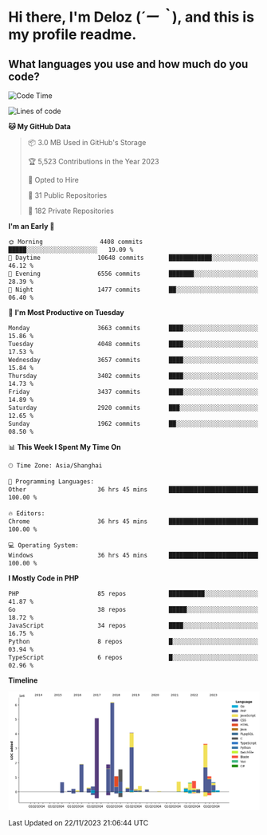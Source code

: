 # **Hi there, I'm Deloz (*´ー｀*), and this is my profile readme.**

## **What languages you use and how much do you code?**

<!--START_SECTION:waka-->
![Code Time](http://img.shields.io/badge/Code%20Time-2%2C834%20hrs%2050%20mins-blue)

![Lines of code](https://img.shields.io/badge/From%20Hello%20World%20I%27ve%20Written-32.1%20million%20lines%20of%20code-blue)

**🐱 My GitHub Data** 

> 📦 3.0 MB Used in GitHub's Storage 
 > 
> 🏆 5,523 Contributions in the Year 2023
 > 
> 💼 Opted to Hire
 > 
> 📜 31 Public Repositories 
 > 
> 🔑 182 Private Repositories 
 > 
**I'm an Early 🐤** 

```text
🌞 Morning                4408 commits        █████░░░░░░░░░░░░░░░░░░░░   19.09 % 
🌆 Daytime                10648 commits       ████████████░░░░░░░░░░░░░   46.12 % 
🌃 Evening                6556 commits        ███████░░░░░░░░░░░░░░░░░░   28.39 % 
🌙 Night                  1477 commits        ██░░░░░░░░░░░░░░░░░░░░░░░   06.40 % 
```
📅 **I'm Most Productive on Tuesday** 

```text
Monday                   3663 commits        ████░░░░░░░░░░░░░░░░░░░░░   15.86 % 
Tuesday                  4048 commits        ████░░░░░░░░░░░░░░░░░░░░░   17.53 % 
Wednesday                3657 commits        ████░░░░░░░░░░░░░░░░░░░░░   15.84 % 
Thursday                 3402 commits        ████░░░░░░░░░░░░░░░░░░░░░   14.73 % 
Friday                   3437 commits        ████░░░░░░░░░░░░░░░░░░░░░   14.89 % 
Saturday                 2920 commits        ███░░░░░░░░░░░░░░░░░░░░░░   12.65 % 
Sunday                   1962 commits        ██░░░░░░░░░░░░░░░░░░░░░░░   08.50 % 
```


📊 **This Week I Spent My Time On** 

```text
🕑︎ Time Zone: Asia/Shanghai

💬 Programming Languages: 
Other                    36 hrs 45 mins      █████████████████████████   100.00 % 

🔥 Editors: 
Chrome                   36 hrs 45 mins      █████████████████████████   100.00 % 

💻 Operating System: 
Windows                  36 hrs 45 mins      █████████████████████████   100.00 % 
```

**I Mostly Code in PHP** 

```text
PHP                      85 repos            ██████████░░░░░░░░░░░░░░░   41.87 % 
Go                       38 repos            █████░░░░░░░░░░░░░░░░░░░░   18.72 % 
JavaScript               34 repos            ████░░░░░░░░░░░░░░░░░░░░░   16.75 % 
Python                   8 repos             █░░░░░░░░░░░░░░░░░░░░░░░░   03.94 % 
TypeScript               6 repos             █░░░░░░░░░░░░░░░░░░░░░░░░   02.96 % 
```



**Timeline**

![Lines of Code chart](https://raw.githubusercontent.com/deloz/deloz/main/assets/bar_graph.png)


 Last Updated on 22/11/2023 21:06:44 UTC
<!--END_SECTION:waka-->
